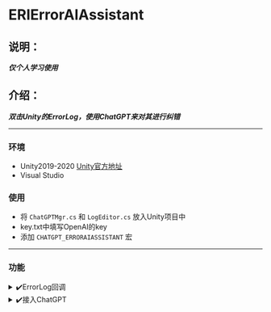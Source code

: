 # ERIErrorAIAssistant
## 说明：
***仅个人学习使用***
## 介绍：
***双击Unity的ErrorLog，使用ChatGPT来对其进行纠错***
- - -
### 环境
+ Unity2019-2020 [Unity官方地址](https://unity.com/)
+ Visual Studio 
### 使用
+ 将 `ChatGPTMgr.cs` 和 `LogEditor.cs` 放入Unity项目中
+ key.txt中填写OpenAI的key
+ 添加 `CHATGPT_ERRORAIASSISTANT` 宏
- - -
### 功能
<details>
<summary>✔️ErrorLog回调</summary>
  
  - 获取到Unity面板ErrorLog的点击回调
</details>

<details>
<summary>✔️接入ChatGPT</summary>
  
  - 通过HttpWebRequest来请求ChatGPT
  - 多线程请求
</details>


